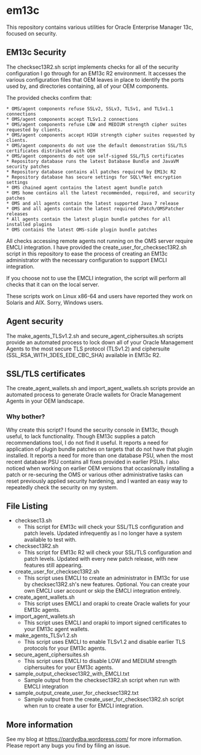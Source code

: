 # em13c #

This repository contains various utilities for Oracle Enterprise Manager 13c, focused on security. 

## EM13c Security ##

The checksec13R2.sh script implements checks for all of the security configuration I go through for an EM13c R2 environment. It accesses the various configuration files that OEM leaves in place to identify the ports used by, and directories containing, all of your OEM components. 

The provided checks confirm that: 

    * OMS/agent components refuse SSLv2, SSLv3, TLSv1, and TLSv1.1 connections
    * OMS/agent components accept TLSv1.2 connections
    * OMS/agent components refuse LOW and MEDIUM strength cipher suites requested by clients.
    * OMS/agent components accept HIGH strength cipher suites requested by clients.
    * OMS/agent components do not use the default demonstration SSL/TLS certificates distributed with OEM
    * OMS/agent components do not use self-signed SSL/TLS certificates
    * Repository database runs the latest Database Bundle and JavaVM security patches
    * Repository database contains all patches required by EM13c R2
    * Repository database has secure settings for SQL\*Net encryption settings
    * OMS chained agent contains the latest agent bundle patch
    * OMS home contains all the latest recommended, required, and security patches
    * OMS and all agents contain the latest supported Java 7 release
    * OMS and all agents contain the latest required OPatch/OMSPatcher releases
    * All agents contain the latest plugin bundle patches for all installed plugins
    * OMS contains the latest OMS-side plugin bundle patches

All checks accessing remote agents not running on the OMS server require EMCLI integration. I have provided the create\_user\_for\_checksec13R2.sh script in this repository to ease the process of creating an EM13c administrator with the necessary configuration to support EMCLI integration.

If you choose not to use the EMCLI integration, the script will perform all checks that it can on the local server.

These scripts work on Linux x86-64 and users have reported they work on Solaris and AIX. Sorry, Windows users.

## Agent security ## 

The make\_agents\_TLSv1.2.sh and secure\_agent\_ciphersuites.sh scripts provide an automated process to lock down all of your Oracle Management Agents to the most secure TLS protocol (TLSv1.2) and ciphersuite (SSL\_RSA\_WITH\_3DES\_EDE\_CBC\_SHA) available in EM13c R2. 


## SSL/TLS certificates ##
The create\_agent\_wallets.sh and import\_agent\_wallets.sh scripts provide an automated process to generate Oracle wallets for Oracle Management Agents in your OEM landscape. 

### Why bother? ###
Why create this script?  I found the security console in EM13c, though useful, to lack functionality. Though EM13c supplies a patch recommendations tool, I do not find it useful. It reports a need for application of plugin bundle patches on targets that do not have that plugin installed. It reports a need for more than one database PSU, when the most recent database PSU contains all fixes provided in earlier PSUs. I also noticed when working on earlier OEM versions that occasionally installing a patch or re-securing the OMS or various other administrative tasks can reset previously applied security hardening, and I wanted an easy way to repeatedly check the security on my system.


## File Listing ##

* checksec13.sh 
    - This script for EM13c will check your SSL/TLS configuration and patch levels.  Updated infrequently as I no longer have a system available to test with.
* checksec13R2.sh
    - This script for EM13c R2 will check your SSL/TLS configuration and patch levels. Updated with every new patch release, with new features still appearing.
* create\_user\_for\_checksec13R2.sh
    - This script uses EMCLI to create an administrator in EM13c for use by checksec13R2.sh's new features. Optional. You can create your own EMCLI user account or skip the EMCLI integration entirely.
* create\_agent\_wallets.sh
    - This script uses EMCLI and orapki to create Oracle wallets for your EM13c agents.
* import\_agent\_wallets.sh
    - This script uses EMCLI and orapki to import signed certificates to your EM13c agent wallets.
* make\_agents\_TLSv1.2.sh
    - This script uses EMCLI to enable TLSv1.2 and disable earlier TLS protocols for your EM13c agents.
* secure\_agent\_ciphersuites.sh
    - This script uses EMCLI to disable LOW and MEDIUM strength ciphersuites for your EM13c agents.
* sample\_output\_checksec13R2\_with\_EMCLI.txt
    - Sample output from the checksec13R2.sh script when run with EMCLI integration
* sample\_output\_create\_user\_for\_checksec13R2.txt
    - Sample output from the create\_user\_for\_checksec13R2.sh script when run to create a user for EMCLI integration.

## More information ##

See my blog at https://pardydba.wordpress.com/ for more information. Please report any bugs you find by filing an issue.
